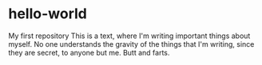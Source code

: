 # hello-world
My first repository
This is a text, where I'm writing important things about myself. No one understands the gravity of
the things that I'm writing, since they are secret, to anyone but me. Butt and farts. 
